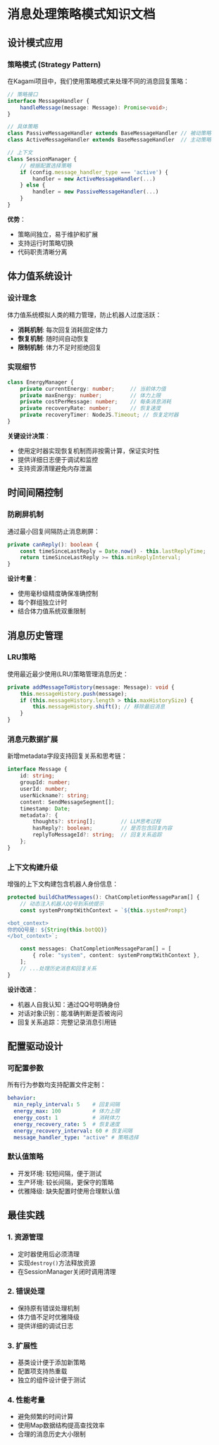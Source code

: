 # 消息处理策略模式知识文档

## 设计模式应用

### 策略模式 (Strategy Pattern)

在Kagami项目中，我们使用策略模式来处理不同的消息回复策略：

```typescript
// 策略接口
interface MessageHandler {
    handleMessage(message: Message): Promise<void>;
}

// 具体策略
class PassiveMessageHandler extends BaseMessageHandler // 被动策略
class ActiveMessageHandler extends BaseMessageHandler  // 主动策略

// 上下文
class SessionManager {
    // 根据配置选择策略
    if (config.message_handler_type === 'active') {
        handler = new ActiveMessageHandler(...)
    } else {
        handler = new PassiveMessageHandler(...)
    }
}
```

**优势**：
- 策略间独立，易于维护和扩展
- 支持运行时策略切换
- 代码职责清晰分离

## 体力值系统设计

### 设计理念

体力值系统模拟人类的精力管理，防止机器人过度活跃：

- **消耗机制**: 每次回复消耗固定体力
- **恢复机制**: 随时间自动恢复
- **限制机制**: 体力不足时拒绝回复

### 实现细节

```typescript
class EnergyManager {
    private currentEnergy: number;     // 当前体力值
    private maxEnergy: number;         // 体力上限
    private costPerMessage: number;    // 每条消息消耗
    private recoveryRate: number;      // 恢复速度
    private recoveryTimer: NodeJS.Timeout; // 恢复定时器
}
```

**关键设计决策**：
- 使用定时器实现恢复机制而非按需计算，保证实时性
- 提供详细日志便于调试和监控
- 支持资源清理避免内存泄漏

## 时间间隔控制

### 防刷屏机制

通过最小回复间隔防止消息刷屏：

```typescript
private canReply(): boolean {
    const timeSinceLastReply = Date.now() - this.lastReplyTime;
    return timeSinceLastReply >= this.minReplyInterval;
}
```

**设计考量**：
- 使用毫秒级精度确保准确控制
- 每个群组独立计时
- 结合体力值系统双重限制

## 消息历史管理

### LRU策略

使用最近最少使用(LRU)策略管理消息历史：

```typescript
private addMessageToHistory(message: Message): void {
    this.messageHistory.push(message);
    if (this.messageHistory.length > this.maxHistorySize) {
        this.messageHistory.shift(); // 移除最旧消息
    }
}
```

### 消息元数据扩展

新增metadata字段支持回复关系和思考链：

```typescript
interface Message {
    id: string;
    groupId: number;
    userId: number;
    userNickname?: string;
    content: SendMessageSegment[];
    timestamp: Date;
    metadata?: {
        thoughts?: string[];        // LLM思考过程
        hasReply?: boolean;         // 是否包含回复内容
        replyToMessageId?: string;  // 回复关系追踪
    };
}
```

### 上下文构建升级

增强的上下文构建包含机器人身份信息：

```typescript
protected buildChatMessages(): ChatCompletionMessageParam[] {
    // 动态注入机器人QQ号到系统提示
    const systemPromptWithContext = `${this.systemPrompt}

<bot_context>
你的QQ号是: ${String(this.botQQ)}
</bot_context>`;

    const messages: ChatCompletionMessageParam[] = [
        { role: "system", content: systemPromptWithContext },
    ];
    // ...处理历史消息和回复关系
}
```

**设计改进**：
- 机器人自我认知：通过QQ号明确身份
- 对话对象识别：能准确判断是否被询问
- 回复关系追踪：完整记录消息引用链

## 配置驱动设计

### 可配置参数

所有行为参数均支持配置文件定制：

```yaml
behavior:
  min_reply_interval: 5    # 回复间隔
  energy_max: 100          # 体力上限  
  energy_cost: 1           # 消耗体力
  energy_recovery_rate: 5  # 恢复速度
  energy_recovery_interval: 60 # 恢复间隔
  message_handler_type: "active" # 策略选择
```

### 默认值策略

- 开发环境: 较短间隔，便于测试
- 生产环境: 较长间隔，更保守的策略
- 优雅降级: 缺失配置时使用合理默认值

## 最佳实践

### 1. 资源管理
- 定时器使用后必须清理
- 实现`destroy()`方法释放资源
- 在SessionManager关闭时调用清理

### 2. 错误处理
- 保持原有错误处理机制
- 体力值不足时优雅降级
- 提供详细的调试日志

### 3. 扩展性
- 基类设计便于添加新策略
- 配置项支持热重载
- 独立的组件设计便于测试

### 4. 性能考量
- 避免频繁的时间计算
- 使用Map数据结构提高查找效率
- 合理的消息历史大小限制